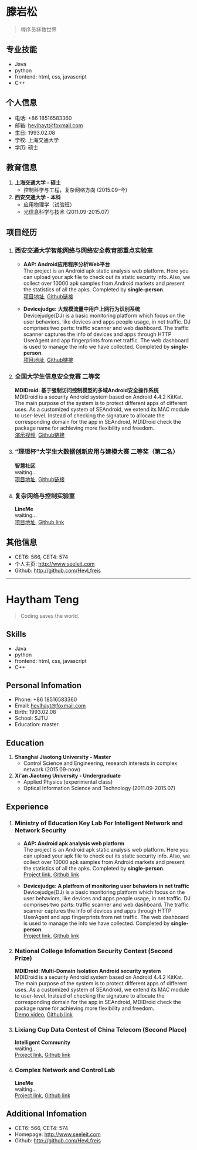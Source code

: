 # 滕岩松
> 程序员拯救世界

## 专业技能 
- Java   
- python  
- frontend: html, css, javascript  
- C++  

## 个人信息
- 电话: +86 18516583360
- 邮箱: hevlhayt@foxmail.com
- 生日: 1993.02.08
- 学校: 上海交通大学
- 学历: 硕士

## 教育信息
1. **上海交通大学 - 硕士**
    - 控制科学与工程，复杂网络方向 (2015.09-今) 
2. **西安交通大学 - 本科**
    - 应用物理学（试验班） 
    - 光信息科学与技术 (2011.09-2015.07)  

## 项目经历
1. ### 西安交通大学智能网络与网络安全教育部重点实验室
    - **AAP: Android应用程序分析Web平台**  
      The project is an Android apk static analysis web platform. Here you can upload your apk file to check out its static security info. Also, we collect over 10000 apk samples from Android markets and present the statistics of all the apks.  Completed by **single-person**.   
    [项目地址](http://aap.seeleit.com/), [Github链接](https://github.com/HevLfreis/AAP)

    - **Devicejudge: 大规模流量中用户上网行为识别系统**  
      Devicejudge(DJ) is a basic monitoring platform which focus on the user behaviors, like devices and apps people usage, in net traffic. DJ comprises two parts: traffic scanner and web dashboard. The traffic scanner captures the info of devices and apps through HTTP UserAgent and app fingerprints from net traffic. The web dashboard is used to manage the info we have collected. Completed by **single-person**.   
    [项目地址](http://dj.seeleit.com/), [Github链接](https://github.com/HevLfreis/Devicejudge)

2. ### 全国大学生信息安全竞赛 二等奖
    **MDIDroid: 基于强制访问控制模型的多域Android安全操作系统**  
    MDIDroid is a security Android system based on Android 4.4.2 KitKat. The main purpose of the system is to protect different apps of different uses. As a customized system of SEAndroid, we extend its MAC module to user-level. Instead of checking the signature to allocate the corresponding domain for the app in SEAndroid, MDIDroid check the package name for achieving more flexibility and freedom.  
    [演示视频](http://v.youku.com/v_show/id_XMTQ4MDkyNTg4OA==.html), [Github链接](https://github.com/HevLfreis/MDIDroid)

3. ### “理想杯”大学生大数据创新应用与建模大赛 二等奖（第二名）
    **智慧社区**  
    waiting...  
    [项目地址](http://ic.seeleit.com/), [Github链接](https://github.com/HevLfreis/IComm)

4. ### 复杂网络与控制实验室
    **LineMe**  
    waiting...    
    [项目地址](), [Github link](https://github.com/HevLfreis/LineMe)


## 其他信息
- CET6: 566, CET4: 574
- 个人主页: <http://www.seeleit.com>
- Github: <http://github.com/HevLfreis>

***

# Haytham Teng
> Coding saves the world.

## Skills 
- Java   
- python  
- frontend: html, css, javascript  
- C++  



## Personal Infomation
- Phone: +86 18516583360
- Email: hevlhayt@foxmail.com
- Birth: 1993.02.08
- School: SJTU
- Education: master

## Education
1. **Shanghai Jiaotong University - Master**
	- Control Science and Engineering, research interests in complex network (2015.09-now)  
2. **Xi'an Jiaotong University - Undergraduate** 
	- Applied Physics (experimental class)  
	- Optical Information Science and Technology (2011.09-2015.07)  

## Experience
1. ### Ministry of Education Key Lab For Intelligent Network and Network Security
    - **AAP: Android apk analysis web platform**  
      The project is an Android apk static analysis web platform. Here you can upload your apk file to check out its static security info. Also, we collect over 10000 apk samples from Android markets and present the statistics of all the apks.  Completed by **single-person**.   
    [Project link](http://aap.seeleit.com/), [Github link](https://github.com/HevLfreis/AAP)

    - **Devicejudge: A platfrom of monitoring user behaviors in net traffic**  
      Devicejudge(DJ) is a basic monitoring platform which focus on the user behaviors, like devices and apps people usage, in net traffic. DJ comprises two parts: traffic scanner and web dashboard. The traffic scanner captures the info of devices and apps through HTTP UserAgent and app fingerprints from net traffic. The web dashboard is used to manage the info we have collected. Completed by **single-person**.  
    [Project link](http://dj.seeleit.com/), [Github link](https://github.com/HevLfreis/Devicejudge)

2. ### National College Infomation Security Contest (Second Prize)
    **MDIDroid: Multi-Domain Isolation Android security system**  
    MDIDroid is a security Android system based on Android 4.4.2 KitKat. The main purpose of the system is to protect different apps of different uses. As a customized system of SEAndroid, we extend its MAC module to user-level. Instead of checking the signature to allocate the corresponding domain for the app in SEAndroid, MDIDroid check the package name for achieving more flexibility and freedom.  
    [Demo video](http://v.youku.com/v_show/id_XMTQ4MDkyNTg4OA==.html), [Github link](https://github.com/HevLfreis/MDIDroid)

3. ### Lixiang Cup Data Contest of China Telecom (Second Place)
    **Intelligent Community**  
    waiting...  
    [Project link](http://ic.seeleit.com/), [Github link](https://github.com/HevLfreis/IComm)

4. ### Complex Network and Control Lab
    **LineMe**  
    waiting...    
    [Project link](), [Github link](https://github.com/HevLfreis/LineMe)


## Additional Infomation
- CET6: 566, CET4: 574
- Homepage: <http://www.seeleit.com>
- Github: <http://github.com/HevLfreis>













